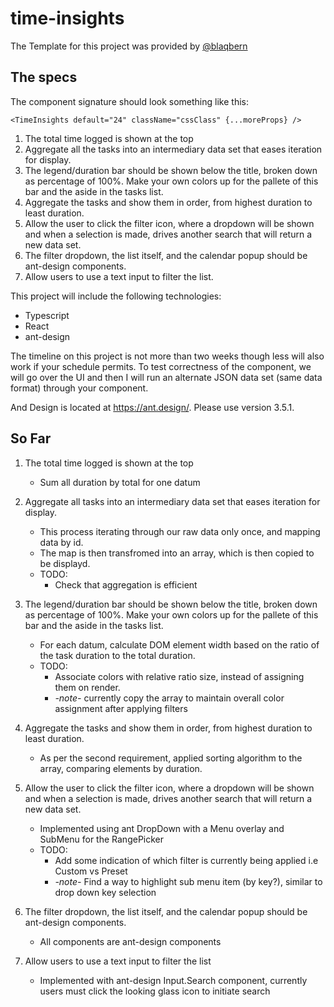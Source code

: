 # time-insights

The Template for this project was provided by [@blaqbern](https://github.com/blaqbern/typescript-react-starter)

## The specs

The component signature should look something like this:

`<TimeInsights default="24" className="cssClass" {...moreProps} />`

1) The total time logged is shown at the top
2) Aggregate all the tasks into an intermediary data set that eases iteration for display.
3) The legend/duration bar should be shown below the title, broken down as percentage of 100%.  Make your own colors up for the pallete of this bar and the aside in the tasks list.
4) Aggregate the tasks and show them in order, from highest duration to least duration.
5) Allow the user to click the filter icon, where a dropdown will be shown and when a selection is made, drives another search that will return a new data set.
6) The filter dropdown, the list itself, and the calendar popup should be ant-design components.
7) Allow users to use a text input to filter the list.

This project will include the following technologies:

* Typescript
* React
* ant-design

The timeline on this project is not more than two weeks though less will also work if your schedule permits.  To test correctness of the component, we will go over the UI and then I will run an alternate JSON data set (same data format) through your component.

And Design is located at <https://ant.design/>.  Please use version 3.5.1.

## So Far

1. The total time logged is shown at the top
    * Sum all duration by total for one datum

2. Aggregate all tasks into an intermediary data set that eases iteration for display.
    * This process iterating through our raw data only once, and mapping data by id.
    * The map is then transfromed into an array, which is then copied to be displayd.
    * TODO:
      * Check that aggregation is efficient
3. The legend/duration bar should be shown below the title, broken down as percentage of 100%.  Make your own colors up for the pallete of this bar and the aside in the tasks list.
    * For each datum, calculate DOM element width based on the ratio of the task duration to the total duration.
    * TODO:
      * Associate colors with relative ratio size, instead of assigning them on render.
      * *-note-* currently copy the array to maintain overall color assignment after applying filters

4. Aggregate the tasks and show them in order, from highest duration to least duration.
    * As per the second requirement, applied sorting algorithm to the array, comparing elements by duration.

5. Allow the user to click the filter icon, where a dropdown will be shown and when a selection is made, drives another search that will return a new data set.
    * Implemented using ant DropDown with a Menu overlay and SubMenu for the RangePicker
    * TODO:
      * Add some indication of which filter is currently being applied i.e Custom vs Preset
      * *-note-* Find a way to highlight sub menu item (by key?), similar to drop down key selection

6. The filter dropdown, the list itself, and the calendar popup should be ant-design components.
    * All components are ant-design components

7. Allow users to use a text input to filter the list
    * Implemented with ant-design Input.Search component, currently users must click the looking glass icon to initiate search